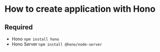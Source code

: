 # How to create application with Hono

## Required
- Hono  `npm install hono`
- Hono Server `npm install @hono/node-server`
